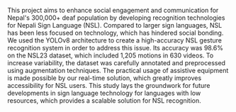 This project aims to enhance social engagement and communication for Nepal's 300,000+ deaf population by developing recognition technologies for Nepali Sign Language (NSL). Compared to larger sign languages, NSL has been less focused on technology, which has hindered social bonding. We used the YOLOv8 architecture to create a high-accuracy NSL gesture recognition system in order to address this issue. Its accuracy was 98.6% on the NSL23 dataset, which included 1,205 motions in 630 videos. To increase variability, the dataset was carefully annotated and preprocessed using augmentation techniques. The practical usage of assistive equipment is made possible by our real-time solution, which greatly improves accessibility for NSL users. This study lays the groundwork for future developments in sign language technology for languages with low resources, which provides a scalable solution for NSL recognition.
